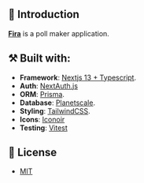 ## 👋 Introduction

[**Fira**](https://fira.vercel.app/) is a poll maker application.

## ⚒️ Built with:

- **Framework**: [Nextjs 13 + Typescript](https://nextjs.org/).
- **Auth**: [NextAuth.js](https://next-auth.js.org)
- **ORM**: [Prisma](https://prisma.io).
- **Database**: [Planetscale](https://planetscale.com/).
- **Styling**: [TailwindCSS](https://tailwindcss.com).
- **Icons**: [Iconoir](https://iconoir.com/)
- **Testing**: [Vitest](https://vitest.dev/)

## 🔑 License

- [MIT](https://github.com/techwithmat/fira/blob/main/LICENSE)
